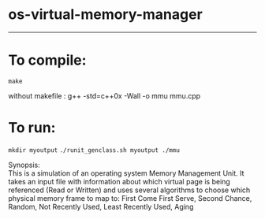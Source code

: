 # os-virtual-memory-manager
-------------

# To compile:
`make`

without makefile : g++ -std=c++0x -Wall -o mmu mmu.cpp

# To run:
`mkdir myoutput`
`./runit_genclass.sh myoutput ./mmu`


Synopsis:  
This is a simulation of an operating system Memory Management Unit. It takes an input file with information about which virtual page is being referenced (Read or Written) and uses several algorithms to choose which physical memory frame to map to: First Come First Serve, Second Chance, Random, Not Recently Used, Least Recently Used, Aging